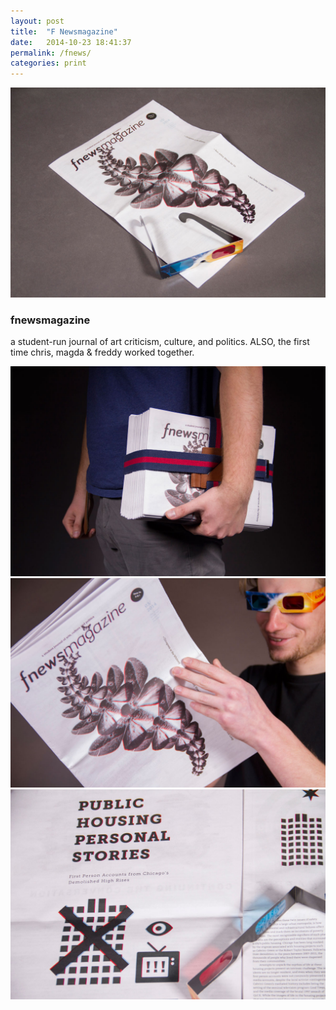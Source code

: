 ```yaml
---
layout: post
title:  "F Newsmagazine"
date:   2014-10-23 18:41:37
permalink: /fnews/
categories: print
---
```


<div class="row">
<div class="col-lg-10 col-md-12 col-sm-12 project-img top-image">
     <img class="img-responsive" src="/assets/fnews01.jpg">
</div>
</div>

<div class="row"> 
<div class="col-lg-5 col-sm-6 col-md-6 project-description">
    <h3><strong>fnewsmagazine</strong></h3>
        <p>
        	a student-run journal of art criticism, culture, and politics. ALSO, the first time chris, magda & freddy worked together.
        </p>
</div>
</div>

<div class="row">
<div class="col-lg-5 col-md-6 col-sm-6 project-img">
    <img class="img-responsive" src="/assets/fnews02.jpg">
</div>
      
<div class="col-lg-5 col-md-6 col-sm-6 col-md-offset-6 col-sm-offset-6 col-lg-offset-5 project-img">
	<img class="img-responsive" src="/assets/fnews03.jpg">
</div>

<div class="col-lg-5 col-md-6 col-sm-6  project-img">
    <img class="img-responsive" src="/assets/fnews04.jpg">
</div>
</div>
